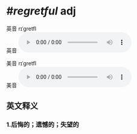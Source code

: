 # ***\#regretful*** adj
英音 rɪˈɡretfl  
英音
<audio src="./media/regretful1_AAC.aac" controls="controls"></audio>

美音 rɪˈɡretfl  
美音
<audio src="./media/regretful2_AAC.aac" controls="controls"></audio>



  

英文释义
---
### 1.**后悔的；遗憾的；失望的**  


